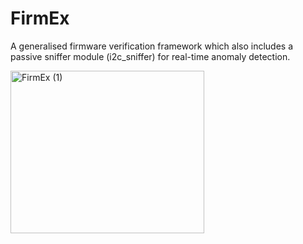 # FirmEx
A generalised firmware verification framework which also includes a passive sniffer module (i2c_sniffer) for real-time anomaly detection.

<img width="310" height="260" alt="FirmEx (1)" src="https://github.com/user-attachments/assets/dea34dd7-5168-4424-a204-ae244fcb95a5" />

